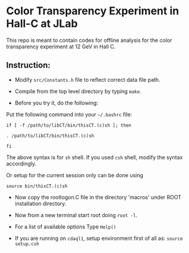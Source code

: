 Color Transparency Experiment in Hall-C at JLab
==================================================

This repo is meant to contain codes for offline analysis for the color transparency experiment at 12 GeV in Hall C. 

Instruction:
--------------
* Modify `src/Constants.h` file to reflect correct data file path.

* Compile from the top level directory by typing `make`.

* Before you try it, do the following:

Put the following command into your `~/.bashrc` file:

```
if [ -f /path/to/libCT/bin/thisCT.(c)sh ]; then

. /path/to/libCT/bin/thisCT.(c)sh

fi
```
The above syntax is for `sh` shell. If you used `csh` shell, modify the syntax accordingly.

Or setup for the current session only can be done using

```
source bin/thisCT.(c)sh
```

* Now copy the rootlogon.C file in the directory 'macros' under ROOT installation directory.  
	  
* Now from a new terminal start root doing `root -l`.

* For a list of available options Type `Help()`

* If you are running on `cdaql1`, setup environment first of all as: `source setup.csh`
